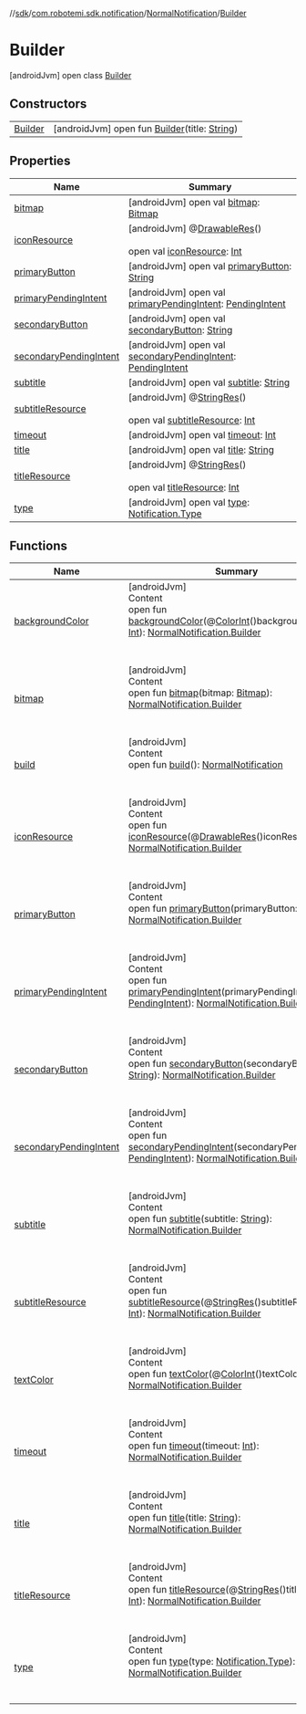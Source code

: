 //[sdk](../../../../index.md)/[com.robotemi.sdk.notification](../../index.md)/[NormalNotification](../index.md)/[Builder](index.md)



# Builder  
 [androidJvm] open class [Builder](index.md)   


## Constructors  
  
| | |
|---|---|
| <a name="com.robotemi.sdk.notification/NormalNotification.Builder/Builder/#java.lang.String/PointingToDeclaration/"></a>[Builder](-builder.md)| <a name="com.robotemi.sdk.notification/NormalNotification.Builder/Builder/#java.lang.String/PointingToDeclaration/"></a> [androidJvm] open fun [Builder](-builder.md)(title: [String](https://developer.android.com/reference/kotlin/java/lang/String.html))   <br>|


## Properties  
  
|  Name |  Summary | 
|---|---|
| <a name="com.robotemi.sdk.notification/NormalNotification.Builder/bitmap/#/PointingToDeclaration/"></a>[bitmap](bitmap.md)| <a name="com.robotemi.sdk.notification/NormalNotification.Builder/bitmap/#/PointingToDeclaration/"></a> [androidJvm] open val [bitmap](bitmap.md): [Bitmap](https://developer.android.com/reference/kotlin/android/graphics/Bitmap.html)   <br>|
| <a name="com.robotemi.sdk.notification/NormalNotification.Builder/iconResource/#/PointingToDeclaration/"></a>[iconResource](icon-resource.md)| <a name="com.robotemi.sdk.notification/NormalNotification.Builder/iconResource/#/PointingToDeclaration/"></a> [androidJvm] @[DrawableRes](https://developer.android.com/reference/kotlin/androidx/annotation/DrawableRes.html)()  <br>  <br>open val [iconResource](icon-resource.md): [Int](https://kotlinlang.org/api/latest/jvm/stdlib/kotlin/-int/index.html)   <br>|
| <a name="com.robotemi.sdk.notification/NormalNotification.Builder/primaryButton/#/PointingToDeclaration/"></a>[primaryButton](primary-button.md)| <a name="com.robotemi.sdk.notification/NormalNotification.Builder/primaryButton/#/PointingToDeclaration/"></a> [androidJvm] open val [primaryButton](primary-button.md): [String](https://developer.android.com/reference/kotlin/java/lang/String.html)   <br>|
| <a name="com.robotemi.sdk.notification/NormalNotification.Builder/primaryPendingIntent/#/PointingToDeclaration/"></a>[primaryPendingIntent](primary-pending-intent.md)| <a name="com.robotemi.sdk.notification/NormalNotification.Builder/primaryPendingIntent/#/PointingToDeclaration/"></a> [androidJvm] open val [primaryPendingIntent](primary-pending-intent.md): [PendingIntent](https://developer.android.com/reference/kotlin/android/app/PendingIntent.html)   <br>|
| <a name="com.robotemi.sdk.notification/NormalNotification.Builder/secondaryButton/#/PointingToDeclaration/"></a>[secondaryButton](secondary-button.md)| <a name="com.robotemi.sdk.notification/NormalNotification.Builder/secondaryButton/#/PointingToDeclaration/"></a> [androidJvm] open val [secondaryButton](secondary-button.md): [String](https://developer.android.com/reference/kotlin/java/lang/String.html)   <br>|
| <a name="com.robotemi.sdk.notification/NormalNotification.Builder/secondaryPendingIntent/#/PointingToDeclaration/"></a>[secondaryPendingIntent](secondary-pending-intent.md)| <a name="com.robotemi.sdk.notification/NormalNotification.Builder/secondaryPendingIntent/#/PointingToDeclaration/"></a> [androidJvm] open val [secondaryPendingIntent](secondary-pending-intent.md): [PendingIntent](https://developer.android.com/reference/kotlin/android/app/PendingIntent.html)   <br>|
| <a name="com.robotemi.sdk.notification/NormalNotification.Builder/subtitle/#/PointingToDeclaration/"></a>[subtitle](subtitle.md)| <a name="com.robotemi.sdk.notification/NormalNotification.Builder/subtitle/#/PointingToDeclaration/"></a> [androidJvm] open val [subtitle](subtitle.md): [String](https://developer.android.com/reference/kotlin/java/lang/String.html)   <br>|
| <a name="com.robotemi.sdk.notification/NormalNotification.Builder/subtitleResource/#/PointingToDeclaration/"></a>[subtitleResource](subtitle-resource.md)| <a name="com.robotemi.sdk.notification/NormalNotification.Builder/subtitleResource/#/PointingToDeclaration/"></a> [androidJvm] @[StringRes](https://developer.android.com/reference/kotlin/androidx/annotation/StringRes.html)()  <br>  <br>open val [subtitleResource](subtitle-resource.md): [Int](https://kotlinlang.org/api/latest/jvm/stdlib/kotlin/-int/index.html)   <br>|
| <a name="com.robotemi.sdk.notification/NormalNotification.Builder/timeout/#/PointingToDeclaration/"></a>[timeout](timeout.md)| <a name="com.robotemi.sdk.notification/NormalNotification.Builder/timeout/#/PointingToDeclaration/"></a> [androidJvm] open val [timeout](timeout.md): [Int](https://kotlinlang.org/api/latest/jvm/stdlib/kotlin/-int/index.html)   <br>|
| <a name="com.robotemi.sdk.notification/NormalNotification.Builder/title/#/PointingToDeclaration/"></a>[title](title.md)| <a name="com.robotemi.sdk.notification/NormalNotification.Builder/title/#/PointingToDeclaration/"></a> [androidJvm] open val [title](title.md): [String](https://developer.android.com/reference/kotlin/java/lang/String.html)   <br>|
| <a name="com.robotemi.sdk.notification/NormalNotification.Builder/titleResource/#/PointingToDeclaration/"></a>[titleResource](title-resource.md)| <a name="com.robotemi.sdk.notification/NormalNotification.Builder/titleResource/#/PointingToDeclaration/"></a> [androidJvm] @[StringRes](https://developer.android.com/reference/kotlin/androidx/annotation/StringRes.html)()  <br>  <br>open val [titleResource](title-resource.md): [Int](https://kotlinlang.org/api/latest/jvm/stdlib/kotlin/-int/index.html)   <br>|
| <a name="com.robotemi.sdk.notification/NormalNotification.Builder/type/#/PointingToDeclaration/"></a>[type](type.md)| <a name="com.robotemi.sdk.notification/NormalNotification.Builder/type/#/PointingToDeclaration/"></a> [androidJvm] open val [type](type.md): [Notification.Type](../../-notification/-type/index.md)   <br>|


## Functions  
  
|  Name |  Summary | 
|---|---|
| <a name="com.robotemi.sdk.notification/NormalNotification.Builder/backgroundColor/#int/PointingToDeclaration/"></a>[backgroundColor](background-color.md)| <a name="com.robotemi.sdk.notification/NormalNotification.Builder/backgroundColor/#int/PointingToDeclaration/"></a>[androidJvm]  <br>Content  <br>open fun [backgroundColor](background-color.md)(@[ColorInt](https://developer.android.com/reference/kotlin/androidx/annotation/ColorInt.html)()backgroundColor: [Int](https://kotlinlang.org/api/latest/jvm/stdlib/kotlin/-int/index.html)): [NormalNotification.Builder](index.md)  <br><br><br>|
| <a name="com.robotemi.sdk.notification/NormalNotification.Builder/bitmap/#android.graphics.Bitmap/PointingToDeclaration/"></a>[bitmap](bitmap.md)| <a name="com.robotemi.sdk.notification/NormalNotification.Builder/bitmap/#android.graphics.Bitmap/PointingToDeclaration/"></a>[androidJvm]  <br>Content  <br>open fun [bitmap](bitmap.md)(bitmap: [Bitmap](https://developer.android.com/reference/kotlin/android/graphics/Bitmap.html)): [NormalNotification.Builder](index.md)  <br><br><br>|
| <a name="com.robotemi.sdk.notification/NormalNotification.Builder/build/#/PointingToDeclaration/"></a>[build](build.md)| <a name="com.robotemi.sdk.notification/NormalNotification.Builder/build/#/PointingToDeclaration/"></a>[androidJvm]  <br>Content  <br>open fun [build](build.md)(): [NormalNotification](../index.md)  <br><br><br>|
| <a name="com.robotemi.sdk.notification/NormalNotification.Builder/iconResource/#int/PointingToDeclaration/"></a>[iconResource](icon-resource.md)| <a name="com.robotemi.sdk.notification/NormalNotification.Builder/iconResource/#int/PointingToDeclaration/"></a>[androidJvm]  <br>Content  <br>open fun [iconResource](icon-resource.md)(@[DrawableRes](https://developer.android.com/reference/kotlin/androidx/annotation/DrawableRes.html)()iconResource: [Int](https://kotlinlang.org/api/latest/jvm/stdlib/kotlin/-int/index.html)): [NormalNotification.Builder](index.md)  <br><br><br>|
| <a name="com.robotemi.sdk.notification/NormalNotification.Builder/primaryButton/#java.lang.String/PointingToDeclaration/"></a>[primaryButton](primary-button.md)| <a name="com.robotemi.sdk.notification/NormalNotification.Builder/primaryButton/#java.lang.String/PointingToDeclaration/"></a>[androidJvm]  <br>Content  <br>open fun [primaryButton](primary-button.md)(primaryButton: [String](https://developer.android.com/reference/kotlin/java/lang/String.html)): [NormalNotification.Builder](index.md)  <br><br><br>|
| <a name="com.robotemi.sdk.notification/NormalNotification.Builder/primaryPendingIntent/#android.app.PendingIntent/PointingToDeclaration/"></a>[primaryPendingIntent](primary-pending-intent.md)| <a name="com.robotemi.sdk.notification/NormalNotification.Builder/primaryPendingIntent/#android.app.PendingIntent/PointingToDeclaration/"></a>[androidJvm]  <br>Content  <br>open fun [primaryPendingIntent](primary-pending-intent.md)(primaryPendingIntent: [PendingIntent](https://developer.android.com/reference/kotlin/android/app/PendingIntent.html)): [NormalNotification.Builder](index.md)  <br><br><br>|
| <a name="com.robotemi.sdk.notification/NormalNotification.Builder/secondaryButton/#java.lang.String/PointingToDeclaration/"></a>[secondaryButton](secondary-button.md)| <a name="com.robotemi.sdk.notification/NormalNotification.Builder/secondaryButton/#java.lang.String/PointingToDeclaration/"></a>[androidJvm]  <br>Content  <br>open fun [secondaryButton](secondary-button.md)(secondaryButton: [String](https://developer.android.com/reference/kotlin/java/lang/String.html)): [NormalNotification.Builder](index.md)  <br><br><br>|
| <a name="com.robotemi.sdk.notification/NormalNotification.Builder/secondaryPendingIntent/#android.app.PendingIntent/PointingToDeclaration/"></a>[secondaryPendingIntent](secondary-pending-intent.md)| <a name="com.robotemi.sdk.notification/NormalNotification.Builder/secondaryPendingIntent/#android.app.PendingIntent/PointingToDeclaration/"></a>[androidJvm]  <br>Content  <br>open fun [secondaryPendingIntent](secondary-pending-intent.md)(secondaryPendingIntent: [PendingIntent](https://developer.android.com/reference/kotlin/android/app/PendingIntent.html)): [NormalNotification.Builder](index.md)  <br><br><br>|
| <a name="com.robotemi.sdk.notification/NormalNotification.Builder/subtitle/#java.lang.String/PointingToDeclaration/"></a>[subtitle](subtitle.md)| <a name="com.robotemi.sdk.notification/NormalNotification.Builder/subtitle/#java.lang.String/PointingToDeclaration/"></a>[androidJvm]  <br>Content  <br>open fun [subtitle](subtitle.md)(subtitle: [String](https://developer.android.com/reference/kotlin/java/lang/String.html)): [NormalNotification.Builder](index.md)  <br><br><br>|
| <a name="com.robotemi.sdk.notification/NormalNotification.Builder/subtitleResource/#int/PointingToDeclaration/"></a>[subtitleResource](subtitle-resource.md)| <a name="com.robotemi.sdk.notification/NormalNotification.Builder/subtitleResource/#int/PointingToDeclaration/"></a>[androidJvm]  <br>Content  <br>open fun [subtitleResource](subtitle-resource.md)(@[StringRes](https://developer.android.com/reference/kotlin/androidx/annotation/StringRes.html)()subtitleResource: [Int](https://kotlinlang.org/api/latest/jvm/stdlib/kotlin/-int/index.html)): [NormalNotification.Builder](index.md)  <br><br><br>|
| <a name="com.robotemi.sdk.notification/NormalNotification.Builder/textColor/#int/PointingToDeclaration/"></a>[textColor](text-color.md)| <a name="com.robotemi.sdk.notification/NormalNotification.Builder/textColor/#int/PointingToDeclaration/"></a>[androidJvm]  <br>Content  <br>open fun [textColor](text-color.md)(@[ColorInt](https://developer.android.com/reference/kotlin/androidx/annotation/ColorInt.html)()textColor: [Int](https://kotlinlang.org/api/latest/jvm/stdlib/kotlin/-int/index.html)): [NormalNotification.Builder](index.md)  <br><br><br>|
| <a name="com.robotemi.sdk.notification/NormalNotification.Builder/timeout/#int/PointingToDeclaration/"></a>[timeout](timeout.md)| <a name="com.robotemi.sdk.notification/NormalNotification.Builder/timeout/#int/PointingToDeclaration/"></a>[androidJvm]  <br>Content  <br>open fun [timeout](timeout.md)(timeout: [Int](https://kotlinlang.org/api/latest/jvm/stdlib/kotlin/-int/index.html)): [NormalNotification.Builder](index.md)  <br><br><br>|
| <a name="com.robotemi.sdk.notification/NormalNotification.Builder/title/#java.lang.String/PointingToDeclaration/"></a>[title](title.md)| <a name="com.robotemi.sdk.notification/NormalNotification.Builder/title/#java.lang.String/PointingToDeclaration/"></a>[androidJvm]  <br>Content  <br>open fun [title](title.md)(title: [String](https://developer.android.com/reference/kotlin/java/lang/String.html)): [NormalNotification.Builder](index.md)  <br><br><br>|
| <a name="com.robotemi.sdk.notification/NormalNotification.Builder/titleResource/#int/PointingToDeclaration/"></a>[titleResource](title-resource.md)| <a name="com.robotemi.sdk.notification/NormalNotification.Builder/titleResource/#int/PointingToDeclaration/"></a>[androidJvm]  <br>Content  <br>open fun [titleResource](title-resource.md)(@[StringRes](https://developer.android.com/reference/kotlin/androidx/annotation/StringRes.html)()titleResource: [Int](https://kotlinlang.org/api/latest/jvm/stdlib/kotlin/-int/index.html)): [NormalNotification.Builder](index.md)  <br><br><br>|
| <a name="com.robotemi.sdk.notification/NormalNotification.Builder/type/#com.robotemi.sdk.notification.Notification.Type/PointingToDeclaration/"></a>[type](type.md)| <a name="com.robotemi.sdk.notification/NormalNotification.Builder/type/#com.robotemi.sdk.notification.Notification.Type/PointingToDeclaration/"></a>[androidJvm]  <br>Content  <br>open fun [type](type.md)(type: [Notification.Type](../../-notification/-type/index.md)): [NormalNotification.Builder](index.md)  <br><br><br>|

